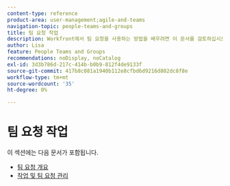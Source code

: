 ```yaml
---
content-type: reference
product-area: user-management;agile-and-teams
navigation-topic: people-teams-and-groups
title: 팀 요청 작업
description: Workfront에서 팀 요청을 사용하는 방법을 배우려면 이 문서를 검토하십시오.
author: Lisa
feature: People Teams and Groups
recommendations: noDisplay, noCatalog
exl-id: 3d3b786d-217c-414b-b0b9-812f4de9133f
source-git-commit: 417b8c081a1940b112e8cfbd6d9216d802dc8f8e
workflow-type: tm+mt
source-wordcount: '35'
ht-degree: 0%

---
```


# 팀 요청 작업

이 섹션에는 다음 문서가 포함됩니다.

* [팀 요청 개요](../../people-teams-and-groups/work-with-team-requests/team-requests-overview.md)
* [작업 및 팀 요청 관리](../../people-teams-and-groups/work-with-team-requests/manage-work-and-team-requests.md)

